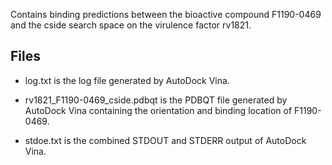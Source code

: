 Contains binding predictions between the bioactive compound F1190-0469 and the cside search space on the virulence factor rv1821.

## Files

- log.txt is the log file generated by AutoDock Vina.

- rv1821_F1190-0469_cside.pdbqt is the PDBQT file generated by AutoDock Vina containing the orientation and binding location of F1190-0469.

- stdoe.txt is the combined STDOUT and STDERR output of AutoDock Vina.

